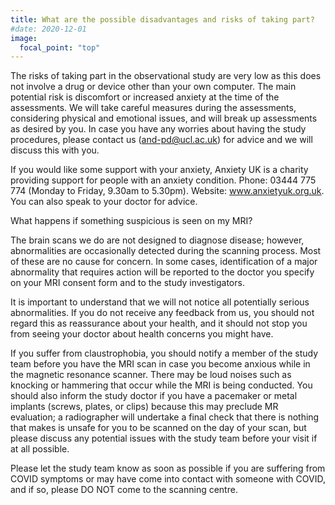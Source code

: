 ```yaml
---
title: What are the possible disadvantages and risks of taking part?
#date: 2020-12-01
image:
  focal_point: "top"
---
```


<!--more-->

The risks of taking part in the observational study are very low as this does not involve a drug or device other than your own computer. The main potential risk is discomfort or increased anxiety at the time of the assessments. We will take careful measures during the assessments, considering physical and emotional issues, and will break up assessments as desired by you.
In case you have any worries about having the study procedures, please contact us (and-pd@ucl.ac.uk) for advice and we will discuss this with you.

If you would like some support with your anxiety, Anxiety UK is a charity providing support for people with an anxiety condition. Phone: 03444 775 774 (Monday to Friday, 9.30am to 5.30pm). Website: www.anxietyuk.org.uk. You can also speak to your doctor for advice.

What happens if something suspicious is seen on my MRI?

The brain scans we do are not designed to diagnose disease; however, abnormalities are occasionally detected during the scanning process. Most of these are no cause for concern. In some cases, identification of a major abnormality that requires action will be reported to the doctor you specify on your MRI consent form and to the study investigators.

It is important to understand that we will not notice all potentially serious abnormalities. If you do not receive any feedback from us, you should not regard this as reassurance about your health, and it should not stop you from seeing your doctor about health concerns you might have.

If you suffer from claustrophobia, you should notify a member of the study team before you have the MRI scan in case you become anxious while in the magnetic resonance scanner. There may be loud noises such as knocking or hammering that occur while the MRI is being conducted. You should also inform the study doctor if you have a pacemaker or metal implants (screws, plates, or clips) because this may preclude MR evaluation; a radiographer will undertake a final check that there is nothing that makes is unsafe for you to be scanned on the day of your scan, but please discuss any potential issues with the study team before your visit if at all possible.

Please let the study team know as soon as possible if you are suffering from COVID symptoms or may have come into contact with someone with COVID, and if so, please DO NOT come to the scanning centre.